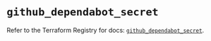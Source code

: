 # `github_dependabot_secret`

Refer to the Terraform Registry for docs: [`github_dependabot_secret`](https://registry.terraform.io/providers/integrations/github/6.7.3/docs/resources/dependabot_secret).
